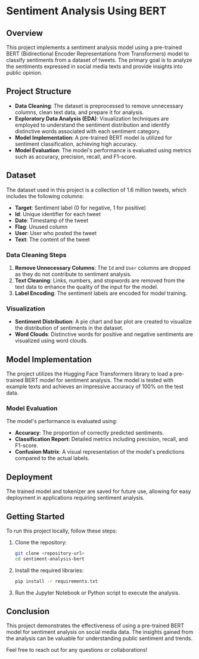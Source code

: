# Sentiment Analysis Using BERT

## Overview
This project implements a sentiment analysis model using a pre-trained BERT (Bidirectional Encoder Representations from Transformers) model to classify sentiments from a dataset of tweets. The primary goal is to analyze the sentiments expressed in social media texts and provide insights into public opinion.

## Project Structure
- **Data Cleaning**: The dataset is preprocessed to remove unnecessary columns, clean text data, and prepare it for analysis.
- **Exploratory Data Analysis (EDA)**: Visualization techniques are employed to understand the sentiment distribution and identify distinctive words associated with each sentiment category.
- **Model Implementation**: A pre-trained BERT model is utilized for sentiment classification, achieving high accuracy.
- **Model Evaluation**: The model's performance is evaluated using metrics such as accuracy, precision, recall, and F1-score.

## Dataset
The dataset used in this project is a collection of 1.6 million tweets, which includes the following columns:
- **Target**: Sentiment label (0 for negative, 1 for positive)
- **Id**: Unique identifier for each tweet
- **Date**: Timestamp of the tweet
- **Flag**: Unused column
- **User**: User who posted the tweet
- **Text**: The content of the tweet

### Data Cleaning Steps
1. **Remove Unnecessary Columns**: The `Id` and `User` columns are dropped as they do not contribute to sentiment analysis.
2. **Text Cleaning**: Links, numbers, and stopwords are removed from the text data to enhance the quality of the input for the model.
3. **Label Encoding**: The sentiment labels are encoded for model training.

### Visualization
- **Sentiment Distribution**: A pie chart and bar plot are created to visualize the distribution of sentiments in the dataset.
- **Word Clouds**: Distinctive words for positive and negative sentiments are visualized using word clouds.

## Model Implementation
The project utilizes the Hugging Face Transformers library to load a pre-trained BERT model for sentiment analysis. The model is tested with example texts and achieves an impressive accuracy of 100% on the test data.

### Model Evaluation
The model's performance is evaluated using:
- **Accuracy**: The proportion of correctly predicted sentiments.
- **Classification Report**: Detailed metrics including precision, recall, and F1-score.
- **Confusion Matrix**: A visual representation of the model's predictions compared to the actual labels.

## Deployment
The trained model and tokenizer are saved for future use, allowing for easy deployment in applications requiring sentiment analysis.

## Getting Started
To run this project locally, follow these steps:
1. Clone the repository:
   ```bash
   git clone <repository-url>
   cd sentiment-analysis-bert
   ```
2. Install the required libraries:
   ```bash
   pip install -r requirements.txt
   ```
3. Run the Jupyter Notebook or Python script to execute the analysis.

## Conclusion
This project demonstrates the effectiveness of using a pre-trained BERT model for sentiment analysis on social media data. The insights gained from the analysis can be valuable for understanding public sentiment and trends.

Feel free to reach out for any questions or collaborations!
